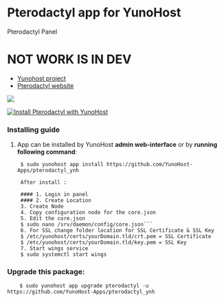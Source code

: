# Pterodactyl app for YunoHost
Pterodactyl Panel

# NOT WORK IS IN DEV

- [Yunohost project](https://yunohost.org)
- [Pterodactyl website](https://pterodactyl.io/)

![](https://camo.githubusercontent.com/16f7dd2ec822cd42dc42f7e193d3fa2652c26e45/68747470733a2f2f63646e2e707465726f64616374796c2e696f2f6c6f676f732f42616e6e65722532304c6f676f253230426c61636b4032782e706e67)


[![Install Pterodactyl with YunoHost](https://install-app.yunohost.org/install-with-yunohost.png)](https://install-app.yunohost.org/?app=pterodactyl)

### Installing guide

 1. App can be installed by YunoHost **admin web-interface** or by **running following command**:

         $ sudo yunohost app install https://github.com/YunoHost-Apps/pterodactyl_ynh
         
         After install :
         
         #### 1. Login in panel
         #### 2. Create Location
         3. Create Node
         4. Copy configuration node for the core.json
         5. Edit the core.json
         $ sudo nano /srv/daemon/config/core.json```
         6. For SSL change folder location for SSL Certificate & SSL Key
         $ /etc/yunohost/certs/yourDomain.tld/crt.pem = SSL Certificate
         $ /etc/yunohost/certs/yourDomain.tld/key.pem = SSL Key
         7. Start wings service
         $ sudo systemctl start wings
 
### Upgrade this package:

        $ sudo yunohost app upgrade pterodactyl -u https://github.com/YunoHost-Apps/pterodactyl_ynh

